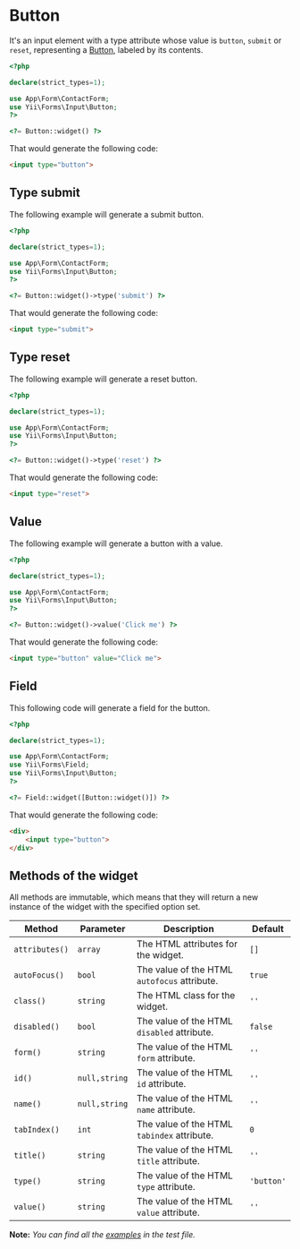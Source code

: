 # Button

It's an input element with a type attribute whose value is `button`, `submit` or `reset`, representing a [Button](https://www.w3.org/TR/2012/WD-html-markup-20120329/input.button.html#input.button), labeled by its contents.

```php
<?php

declare(strict_types=1);

use App\Form\ContactForm;
use Yii\Forms\Input\Button;
?>

<?= Button::widget() ?>
```

That would generate the following code:

```html
<input type="button">
```

## Type submit

The following example will generate a submit button.

```php
<?php

declare(strict_types=1);

use App\Form\ContactForm;
use Yii\Forms\Input\Button;
?>

<?= Button::widget()->type('submit') ?>
```

That would generate the following code:

```html
<input type="submit">
```

## Type reset

The following example will generate a reset button.

```php
<?php

declare(strict_types=1);

use App\Form\ContactForm;
use Yii\Forms\Input\Button;
?>

<?= Button::widget()->type('reset') ?>
```

That would generate the following code:

```html
<input type="reset">
```

## Value

The following example will generate a button with a value.

```php
<?php

declare(strict_types=1);

use App\Form\ContactForm;
use Yii\Forms\Input\Button;
?>

<?= Button::widget()->value('Click me') ?>
```

That would generate the following code:

```html
<input type="button" value="Click me">
```

## Field

This following code will generate a field for the button.

```php
<?php

declare(strict_types=1);

use App\Form\ContactForm;
use Yii\Forms\Field;
use Yii\Forms\Input\Button;
?>

<?= Field::widget([Button::widget()]) ?>
```

That would generate the following code:

```html
<div>
    <input type="button">
</div>
```

## Methods of the widget

All methods are immutable, which means that they will return a new instance of the widget with the specified option set.

| Method         | Parameter     | Description                                  | Default    |
|----------------|---------------|----------------------------------------------|------------|
| `attributes()` | `array`       | The HTML attributes for the widget.          | `[]`       |
| `autoFocus()`  | `bool`        | The value of the HTML `autofocus` attribute. | `true`     |
| `class()`      | `string`      | The HTML class for the widget.               | `''`       |
| `disabled()`   | `bool`        | The value of the HTML `disabled` attribute.  | `false`    |
| `form()`       | `string`      | The value of the HTML `form` attribute.      | `''`       |
| `id()`         | `null,string` | The value of the HTML `id` attribute.        | `''`       |
| `name()`       | `null,string` | The value of the HTML `name` attribute.      | `''`       |
| `tabIndex()`   | `int`         | The value of the HTML `tabindex` attribute.  | `0`        |
| `title()`      | `string`      | The value of the HTML `title` attribute.     | `''`       |
| `type()`       | `string`      | The value of the HTML `type` attribute.      | `'button'` |
| `value()`      | `string`      | The value of the HTML `value` attribute.     | `''`       |

**Note:** *You can find all the [examples](/tests/Doc/ButtonDocTest.php) in the test file.*
